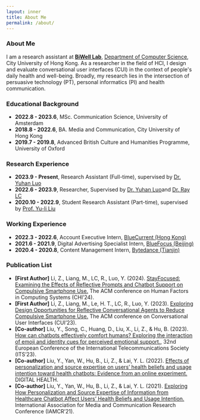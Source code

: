 ```yaml
---
layout: inner
title: About Me
permalink: /about/
---
```

### About Me
I am a research assistant at [**BiWell Lab**](https://yuhanlolo.github.io/me/lab.html), [Department of Computer Science](https://www.cs.cityu.edu.hk/), City University of Hong Kong. As a researcher in the field of HCI, I design and evaluate conversational user interfaces (CUI) in the context of people's daily health and well-being. Broadly, my research lies in the intersection of persuasive technology (PT), personal informatics (PI) and health communication.  


### Educational Background

- **2022.8 - 2023.6**, MSc. Communication Science, University of Amsterdam
- **2018.8 - 2022.6**, BA. Media and Communication, City University of Hong Kong
- **2019.7 - 2019.8**, Advanced British Culture and Humanities Programme, University of Oxford

### Research Experience

- **2023.9 - Present**, Research Assistant (Full-time), supervised by [Dr. Yuhan Luo](https://yuhanlolo.github.io/me/)
- **2022.6 - 2023.9**, Researcher, Supervised by [Dr. Yuhan Luo](https://yuhanlolo.github.io/me/)and [Dr. Ray LC](https://www.scm.cityu.edu.hk/people/ray-lc)
- **2020.10 - 2022.9**, Student Research Assistant (Part-time), supervised by [Prof. Yu-li Liu](https://scholars.cityu.edu.hk/en/persons/yuli-liu(cb5a972e-b906-4c9a-8966-2d04034e50f0).html)

### Working Experience
- **2022.3 - 2022.6**, Account Executive Intern, [BlueCurrent (Hong Kong)](https://bluecurrentgroup.com.hk/)
- **2021.6 - 2021.9**, Digital Advertising Specialist Intern, [BlueFocus (Beijing)](https://www.bluefocusgroup.com/en/)
- **2020.4 - 2020.8**, Content Management Intern, [Bytedance (Tianjin)](https://www.bytedance.com/en/)

### Publication List
- **[First Author]** Li, Z., Liang, M., LC, R., Luo, Y. (2024). [StayFocused: Examining the Effects of Reflective Prompts and Chatbot Support on Compulsive Smartphone Use.](https://doi.org/10.1145/3613904.3642479) The ACM conference on Human Factors in Computing Systems (CHI’24). 
- **[First Author]** Li, Z., Liang, M., Le, H. T., LC, R., Luo, Y. (2023). [Exploring Design Opportunities for Reflective Conversational Agents to Reduce Compulsive Smartphone Use.](https://doi.org/10.1145/3571884.3604305) The ACM conference on Conversational User Interfaces (CUI’23).
- **[Co-author]** Liu, Y., Song, C., Huang, D., Liu, X., Li, Z., & Hu, B. (2023). [How can chatbots effectively comfort humans?
Exploring the interaction of emoji and identity cues for perceived emotional support.](https://econpapers.repec.org/paper/zbwitse23/277999.htm), 32nd European Conference of the International Telecommunications Society (ITS’23).
- **[Co-author]** Liu, Y., Yan, W., Hu, B., Li, Z., & Lai, Y. L. (2022). [Effects of personalization and source expertise on users’ health beliefs and usage intention toward health chatbots: Evidence from an online experiment.](https://doi.org/10.1177/20552076221129718) DIGITAL HEALTH. 
- **[Co-author]** Liu, Y., Yan, W., Hu, B., Li, Z., & Lai, Y. L. (2021). [Exploring How Personalization and Source Expertise of Information from Healthcare Chatbot Affect Users’ Health Beliefs and Usage Intention.](https://scholars.cityu.edu.hk/en/publications/exploring-how-personalization-and-source-expertise-of-information-from-healthcare-chatbot-affect-users-health-beliefs-and-usage-intention(34f8b339-e4dd-495a-a8ed-5a8db2ac47ec).html) International Association for Media and Communication Research Conference (IAMCR’21).
